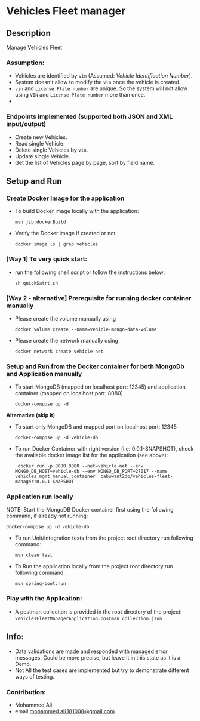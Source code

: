 # Vehicles Fleet manager

## Description
Manage Vehicles Fleet

### Assumption:
- Vehicles are identified by ```vin``` (Assumed: *Vehicle Identification Number*).
- System doesn't allow to modify the ```vin``` once the vehicle is created.
- ```vin``` and ```License Plate number``` are unique. So the system will not allow using ```VIN``` and  ```License Plate number``` more than once.
-

### Endpoints implemented (supported both JSON and XML input/output)
- Create new Vehicles.
- Read single Vehicle.
- Delete single Vehicles by ```vin```.
- Update single Vehicle.
- Get the list of Vehicles page by page, sort by field name.


## Setup and Run
### Create Docker Image for the application
- To build Docker image locally with the application:
  ```
  mvn jib:dockerBuild
  ```
- Verify the Docker image if created or not
  ```
  docker image ls | grep vehicles
  ```

### [Way 1] To very quick start:
- run the following shell script or follow the instructions below:
    ```
    sh quickSatrt.sh
    ```

###  [Way 2 - alternative] Prerequisite for running docker container manually
- Please create the volume manually using
    ```
    docker volume create --name=vehicle-mongo-data-volume
    ```
-  Please create the network manually using
   ```
   docker network create vehicle-net
   ```

### Setup and Run from the Docker container for both MongoDb and Application manually

- To start MongoDB (mapped on localhost port: 12345) and application container (mapped on localhost port: 8080)
    ```
    docker-compose up -d
    ```

**Alternative (skip it)**
- To start only MongoDB and mapped port on localhost port: 12345
    ```
    docker-compose up -d vehicle-db
    ```

- To run Docker Container with right version (i.e: 0.0.1-SNAPSHOT), check the available docker image list for the application (see above):
  ```
   docker run -p 8080:8080 --net=vehicle-net --env MONGO_DB_HOST=vehicle-db --env MONGO_DB_PORT=27017 --name vehicles_mgmt_manual_container  babuwant2do/vehicles-fleet-manager:0.0.1-SNAPSHOT
  ```

### Application run locally
NOTE: Start the MongoDB Docker container first using the following command, if already not running:
```
docker-compose up -d vehicle-db
```

- To run Unit/Integration tests from the project root directory run following command:
  ```
  mvn clean test
  ```

- To Run the application locally  from the project root directory run following command:
  ```
  mvn spring-boot:run 
  ```
  
### Play with the Application:
- A postman collection is provided in the root directory of the project:
```VehiclesFleetManagerApplication.postman_collection.json ```

## Info:
- Data validations are made and responded with managed error messages. Could be more precise, but leave it in this state as it is a Demo.
- Not All the test cases are implemented but try to demonstrate different ways of testing.

### Contribution:
- Mohammed Ali
- email [mohammed.ali.181008@gmail.com](mailto:mohammed.ali.181008@gmail.com)